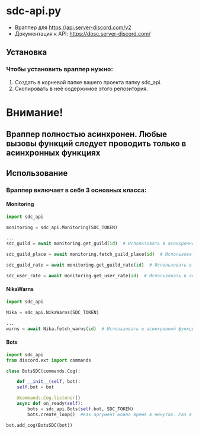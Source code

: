 # sdc-api.py
* Враппер для https://api.server-discord.com/v2
* Документация к API: https://dosc.server-discord.com/

## Установка

### Чтобы установить враппер нужно:
1. Создать в корневой папке вашего проекта папку sdc_api.
2. Скопировать в неё содержимое этого репозитория.

# Внимание!
## Враппер полностью асинхронен. Любые вызовы функций следует проводить только в асинхронных функциях

## Использование

### Враппер включает в себя 3 основных класса:



#### Monitoring

```py
import sdc_api

monitoring = sdc_api.Monitoring(SDC_TOKEN)

...
sdc_guild = await monitoring.get_guild(id)  # Использовать в асинхронной функции

sdc_guild_place = await monitoring.fetch_guild_place(id)  # Использовать в асинхронной функции

sdc_guild_rate = await monitoring.get_guild_rate(id)  # Использовать в асинхронной функции

sdc_user_rate = await monitoring.get_user_rate(id)  # Использовать в асинхронной функции
```

#### NikaWarns

```py
import sdc_api

Nika = sdc_api.NikaWarns(SDC_TOKEN)

...
warns = await Nika.fetch_warns(id)  # Использовать в асинхронной функции
```

#### Bots

```py
import sdc_api
from discord.ext import commands

class BotsSDC(commands.Cog):

    def __init__(self, bot):
    self.bot = bot

    @commands.Cog.listener()
    async def on_ready(self):
        bots = sdc_api.Bots(self.bot, SDC_TOKEN)
        bots.create_loop()  #Как аргумент можно время в минутах. Раз в это количество минут будет отправляться статистика.

bot.add_cog(BotsSDC(bot))
```
